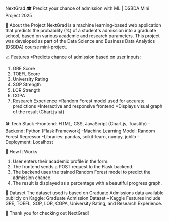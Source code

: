 NextGrad 🎓
Predict your chance of admission with ML | DSBDA Mini Project 2025

🚀 About the Project
NextGrad is a machine learning-based web application that predicts the probability (%) of a student's admission into a graduate school, based on various academic and research parameters.
This project was developed as part of the Data Science and Business Data Analytics (DSBDA) course mini-project.

📈 Features
*Predicts chance of admission based on user inputs:
1. GRE Score
2. TOEFL Score
3. University Rating
4. SOP Strength
5. LOR Strength
6. CGPA
7. Research Experience
*Random Forest model used for accurate predictions
*Interactive and responsive frontend
*Displays visual graph of the result (Chart.js 📊)

🛠️ Tech Stack
-Frontend: HTML, CSS, JavaScript (Chart.js, Toastify)
-Backend: Python (Flask Framework)
-Machine Learning Model: Random Forest Regressor
-Libraries: pandas, scikit-learn, numpy, joblib
-Deployment: Localhost

🧠 How It Works
1. User enters their academic profile in the form.
2. The frontend sends a POST request to the Flask backend.
3. The backend uses the trained Random Forest model to predict the admission chance.
4. The result is displayed as a percentage with a beautiful progress graph.

📝 Dataset
The dataset used is based on Graduate Admissions data available publicly on Kaggle:
Graduate Admission Dataset – Kaggle
Features include GRE, TOEFL, SOP, LOR, CGPA, University Rating, and Research Experience.

🌟 Thank you for checking out NextGrad!
